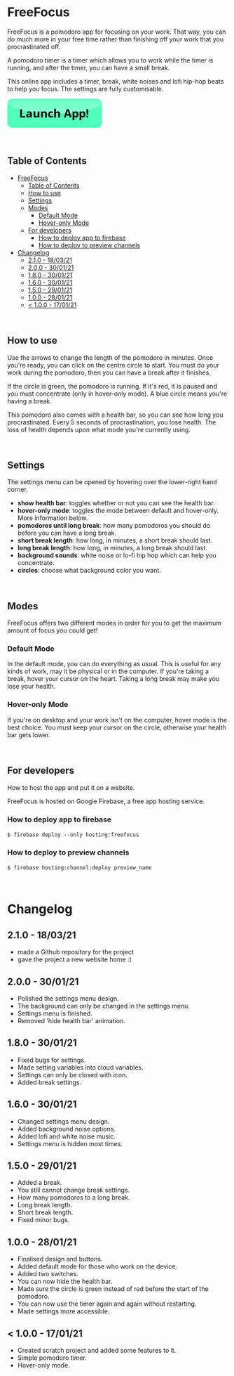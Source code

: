 # FreeFocus

FreeFocus is a pomodoro app for focusing on your work. That way, you can do much more in your free time rather than finishing off your work that you procrastinated off.

A pomodoro timer is a timer which allows you to work while the timer is running, and after the timer, you can have a small break.

This online app includes a timer, break, white noises and lofi hip-hop beats to help you focus. The settings are fully customisable.

[![button](assets/launchbutton.png)](https://freefocus.web.app/)

⠀

## Table of Contents

- [FreeFocus](#freefocus)
  - [Table of Contents](#table-of-contents)
  - [How to use](#how-to-use)
  - [Settings](#settings)
  - [Modes](#modes)
    - [Default Mode](#default-mode)
    - [Hover-only Mode](#hover-only-mode)
  - [For developers](#for-developers)
    - [How to deploy app to firebase](#how-to-deploy-app-to-firebase)
    - [How to deploy to preview channels](#how-to-deploy-to-preview-channels)
- [Changelog](#changelog)
  - [2.1.0 - 18/03/21](#210---180321)
  - [2.0.0 - 30/01/21](#200---300121)
  - [1.8.0 - 30/01/21](#180---300121)
  - [1.6.0 - 30/01/21](#160---300121)
  - [1.5.0 - 29/01/21](#150---290121)
  - [1.0.0 - 28/01/21](#100---280121)
  - [< 1.0.0 - 17/01/21](#-100---170121)

⠀

## How to use

Use the arrows to change the length of the pomodoro in minutes. Once you're ready, you can click on the centre circle to start. You must do your work during the pomodoro, then you can have a break after it finishes.

If the circle is green, the pomodoro is running. If it's red, it is paused and you must concentrate (only in hover-only mode). A blue circle means you're having a break.

This pomodoro also comes with a health bar, so you can see how long you procrastinated. Every 5 seconds of procrastination, you lose health. The loss of health depends upon what mode you're currently using.

⠀

## Settings

The settings menu can be opened by hovering over the lower-right hand corner.

- **show health bar**: toggles whether or not you can see the health bar.
- **hover-only mode**: toggles the mode between default and hover-only. More information below.
- **pomodoros until long break**: how many pomodoros you should do before you can have a long break.
- **short break length**: how long, in minutes, a short break should last.
- **long break length**: how long, in minutes, a long break should last.
- **background sounds**: white noise or lo-fi hip hop which can help you concentrate.
- **circles**: choose what background color you want.

⠀

## Modes

FreeFocus offers two different modes in order for you to get the maximum amount of focus you could get!

### Default Mode

In the default mode, you can do everything as usual. This is useful for any kinds of work, may it be physical or in the computer. If you're taking a break, hover your cursor on the heart. Taking a long break may make you lose your health.

### Hover-only Mode

If you're on desktop and your work isn't on the computer, hover mode is the best choice. You must keep your cursor on the circle, otherwise your health bar gets lower.

⠀

## For developers

How to host the app and put it on a website.

FreeFocus is hosted on Google Firebase, a free app hosting service. 

### How to deploy app to firebase

```console
$ firebase deploy --only hosting:freefocus
```

### How to deploy to preview channels

```console
$ firebase hosting:channel:deploy preview_name
```

⠀

# Changelog

## 2.1.0 - 18/03/21

  - made a Github repository for the project
  - gave the project a new website home :)

## 2.0.0 - 30/01/21

  - Polished the settings menu design.
  - The background can only be changed in the settings menu.
  - Settings menu is finished.
  - Removed 'hide health bar' animation.

## 1.8.0 - 30/01/21
  - Fixed bugs for settings.
  - Made setting variables into cloud variables.
  - Settings can only be closed with icon.
  - Added break settings.

## 1.6.0 - 30/01/21

  - Changed settings menu design.
  - Added background noise options.
  - Added lofi and white noise music.
  - Settings menu is hidden most times.

## 1.5.0 - 29/01/21

  - Added a break.
  - You still cannot change break settings.
  - How many pomodoros to a long break.
  - Long break length.
  - Short break length.
  - Fixed minor bugs.

## 1.0.0 - 28/01/21

  - Finalised design and buttons.
  - Added default mode for those who work on the device.
  - Added two switches.
  - You can now hide the health bar.
  - Made sure the circle is green instead of red before the start of the pomodoro.
  - You can now use the timer again and again without restarting.
  - Made settings more accessible.

## < 1.0.0 - 17/01/21

  - Created scratch project and added some features to it.
  - Simple pomodoro timer.
  - Hover-only mode.